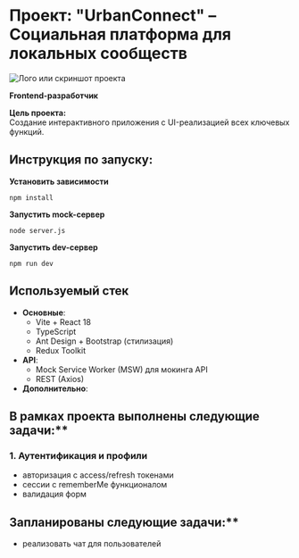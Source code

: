 # Проект: "UrbanConnect" – Социальная платформа для локальных сообществ

![Лого или скриншот проекта](public/screenshot.jpg)

**Frontend-разработчик**

**Цель проекта:**  
Создание интерактивного приложения c UI-реализацией всех ключевых функций.

## Инструкция по запуску:

**Установить зависимости**
```
npm install
```
**Запустить mock-сервер**
```
node server.js
```
**Запустить dev-сервер**
```
npm run dev
```
## Используемый стек

- **Основные**: 
  - Vite + React 18
  - TypeScript
  - Ant Design + Bootstrap (стилизация)
  - Redux Toolkit
- **API**:
  - Mock Service Worker (MSW) для мокинга API
  - REST (Axios)
- **Дополнительно**:
  <!-- - Jest + Cypress (тестирование) -->

## В рамках проекта выполнены следующие задачи:**

### 1. Аутентификация и профили
- авторизация с access/refresh токенами
- сессии с rememberMe функционалом
- валидация форм

## Запланированы следующие задачи:**
- реализовать чат для пользователей
<!-- ### 2. Чат (UI-имитация)
- Визуализация личных/групповых сообщений
- Моковые онлайн-статусы
- Toast-уведомления

### 3. Карты (статичная реализация)
- Фиксированные метки на карте (Mapbox GL JS)
- UI для построения маршрутов (без реального API)
- Кастомные маркеры

### 4. Лента событий
- CRUD операции с постами (моковые данные)
- Интерфейс лайков/комментариев
- Фильтрация по хештегам

### 5. Мероприятия (UI-поток)
- Форма создания мероприятий
- QR-генератор (чисто клиентский)
- Календарь событий (React Big Calendar) -->

<!-- **Результат:**

- Полноценное SPA-приложение
- 100% покрытие ключевой бизнес-логики тестами -->

<!-- ### Демонстрация проекта:


